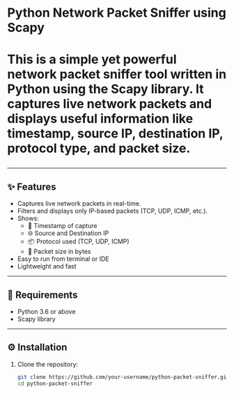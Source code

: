 <h1>Python Network Packet Sniffer using Scapy<h1/>

This is a simple yet powerful network packet sniffer tool written in Python using the **Scapy** library. It captures live network packets and displays useful information like timestamp, source IP, destination IP, protocol type, and packet size.

---

## ✨ Features

- Captures live network packets in real-time.
- Filters and displays only IP-based packets (TCP, UDP, ICMP, etc.).
- Shows:
  - 📅 Timestamp of capture
  - 🌐 Source and Destination IP
  - 📦 Protocol used (TCP, UDP, ICMP)
  - 📏 Packet size in bytes
- Easy to run from terminal or IDE
- Lightweight and fast

---

## 🧠 Requirements

- Python 3.6 or above
- Scapy library

---

## ⚙️ Installation

1. Clone the repository:
   ```bash
   git clone https://github.com/your-username/python-packet-sniffer.git
   cd python-packet-sniffer
